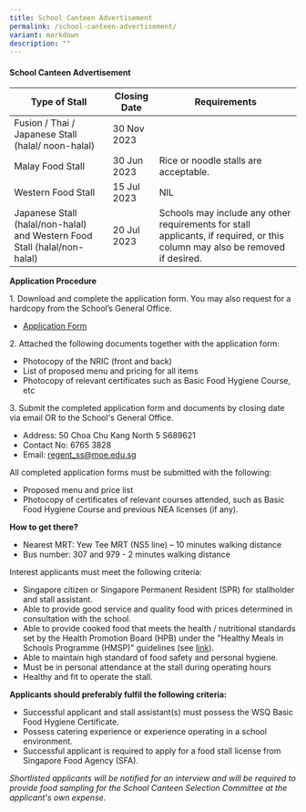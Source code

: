 ```yaml
---
title: School Canteen Advertisement
permalink: /school-canteen-advertisement/
variant: markdown
description: ""
---
```

#### School Canteen Advertisement

| Type of Stall | Closing Date | Requirements |
| -------- | -------- | -------- |
| Fusion / Thai / Japanese Stall (halal/ noon-halal) | 30 Nov 2023     |     |
| Malay Food Stall | 30 Jun 2023 | Rice or noodle stalls are acceptable.|
| Western Food Stall | 15 Jul 2023 | NIL|
| Japanese Stall (halal/non-halal) and Western Food Stall (halal/non-halal) | 20 Jul 2023 | Schools may include any other requirements for stall applicants, if required, or this column may also be removed if desired.| 

**Application Procedure**

1\. Download and complete the application form. You may also request for a hardcopy from the School’s General Office.  

* [Application Form](/files/canteen-stall-application-form.pdf)

2\. Attached the following documents together with the application form:

* Photocopy of the NRIC (front and back)
* List of proposed menu and pricing for all items
* Photocopy of relevant certificates such as Basic Food Hygiene Course, etc

3\. Submit the completed application form and documents by closing date via email OR to the School's General Office.

* Address: 50 Choa Chu Kang North 5 S689621
* Contact No: 6765 3828
* Email: [regent_ss@moe.edu.sg](mailto:regent_ss@moe.edu.sg)

All completed application forms must be submitted with the following:  

*	Proposed menu and price list  
*	Photocopy of certificates of relevant courses attended, such as Basic Food Hygiene Course and previous NEA licenses (if any).

**How to get there?**
* Nearest MRT: Yew Tee MRT (NS5 line) – 10 minutes walking distance
* Bus number: 307 and 979 - 2 minutes walking distance

Interest applicants must meet the following criteria:
* Singapore citizen or Singapore Permanent Resident (SPR) for stallholder and stall assistant.
* Able to provide good service and quality food with prices determined in consultation with the school.
* Able to provide cooked food that meets the health / nutritional standards set by the Health Promotion Board (HPB) under the "Healthy Meals in Schools Programme (HMSP)" guidelines (see [link](https://www.hpb.gov.sg/schools/school-programmes/healthy-meals-in-schools-programme)).
* Able to maintain high standard of food safety and personal hygiene.
* Must be in personal attendance at the stall during operating hours
* Healthy and fit to operate the stall.

**Applicants should preferably fulfil the following criteria:**
* Successful applicant and stall assistant(s) must possess the WSQ Basic Food Hygiene Certificate.
* Possess catering experience or experience operating in a school environment.
* Successful applicant is required to apply for a food stall license from Singapore Food Agency (SFA).  

*Shortlisted applicants will be notified for an interview and will be required to provide food sampling for the School Canteen Selection Committee at the applicant's own expense.*